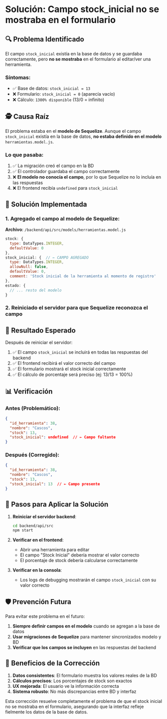 # Solución: Campo stock_inicial no se mostraba en el formulario

## 🔍 **Problema Identificado**

El campo `stock_inicial` existía en la base de datos y se guardaba correctamente, pero **no se mostraba** en el formulario al editar/ver una herramienta.

### Síntomas:
- ✅ Base de datos: `stock_inicial = 13`
- ❌ Formulario: `stock_inicial = 0` (aparecía vacío)
- ❌ Cálculo: `1300% disponible` (13/0 = infinito)

## 🕵️ **Causa Raíz**

El problema estaba en el **modelo de Sequelize**. Aunque el campo `stock_inicial` existía en la base de datos, **no estaba definido en el modelo** `herramientas.model.js`.

### Lo que pasaba:
1. ✅ La migración creó el campo en la BD
2. ✅ El controlador guardaba el campo correctamente
3. ❌ **El modelo no conocía el campo**, por lo que Sequelize no lo incluía en las respuestas
4. ❌ El frontend recibía `undefined` para `stock_inicial`

## 🔧 **Solución Implementada**

### 1. Agregado el campo al modelo de Sequelize:

**Archivo**: `/backend/api/src/models/herramientas.model.js`

```javascript
stock: {
  type: DataTypes.INTEGER,
  defaultValue: 0
},
stock_inicial: {  // ← CAMPO AGREGADO
  type: DataTypes.INTEGER,
  allowNull: false,
  defaultValue: 0,
  comment: 'Stock inicial de la herramienta al momento de registro'
},
estado: {
  // ... resto del modelo
}
```

### 2. Reiniciado el servidor para que Sequelize reconozca el campo

## 🎯 **Resultado Esperado**

Después de reiniciar el servidor:

1. ✅ El campo `stock_inicial` se incluirá en todas las respuestas del backend
2. ✅ El frontend recibirá el valor correcto del campo
3. ✅ El formulario mostrará el stock inicial correctamente
4. ✅ El cálculo de porcentaje será preciso (ej: 13/13 = 100%)

## 📊 **Verificación**

### Antes (Problemático):
```json
{
  "id_herramienta": 38,
  "nombre": "Cascos",
  "stock": 13,
  "stock_inicial": undefined  // ← Campo faltante
}
```

### Después (Corregido):
```json
{
  "id_herramienta": 38,
  "nombre": "Cascos", 
  "stock": 13,
  "stock_inicial": 13  // ← Campo presente
}
```

## 🚀 **Pasos para Aplicar la Solución**

1. **Reiniciar el servidor backend**:
   ```bash
   cd backend/api/src
   npm start
   ```

2. **Verificar en el frontend**:
   - Abrir una herramienta para editar
   - El campo "Stock Inicial" debería mostrar el valor correcto
   - El porcentaje de stock debería calcularse correctamente

3. **Verificar en la consola**:
   - Los logs de debugging mostrarán el campo `stock_inicial` con su valor correcto

## 🛡️ **Prevención Futura**

Para evitar este problema en el futuro:

1. **Siempre definir campos en el modelo** cuando se agregan a la base de datos
2. **Usar migraciones de Sequelize** para mantener sincronizados modelo y BD
3. **Verificar que los campos se incluyen** en las respuestas del backend

## 🎉 **Beneficios de la Corrección**

1. **Datos consistentes**: El formulario muestra los valores reales de la BD
2. **Cálculos precisos**: Los porcentajes de stock son exactos
3. **UX mejorada**: El usuario ve la información correcta
4. **Sistema robusto**: No más discrepancias entre BD y interfaz

Esta corrección resuelve completamente el problema de que el stock inicial no se mostraba en el formulario, asegurando que la interfaz refleje fielmente los datos de la base de datos.
